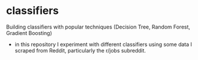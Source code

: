 # classifiers
Building classifiers with popular techniques (Decision Tree, Random Forest, Gradient Boosting)

- in this repository I experiment with different classifiers using some data I scraped from Reddit, particularly the r/jobs subreddit.
